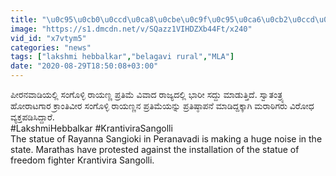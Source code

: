 ```yaml
---
title: "\u0c95\u0cb0\u0ccd\u0ca8\u0cbe\u0c9f\u0c95\u0ca6\u0cb2\u0ccd\u0cb2\u0cbf \u0caa\u0ccd\u0cb0\u0ca4\u0cbf\u0cae\u0cc6 \u0cb0\u0cbe\u0c9c\u0c95\u0cbe\u0cb0\u0ca3 \u0ca8\u0ca1\u0cc6\u0caf\u0cac\u0cbe\u0cb0\u0ca6\u0cc1\u2018 - MLA Laxmi hebbalkar Oneindia Kannada"
image: "https://s1.dmcdn.net/v/SQazz1VIHDZXb44Ft/x240"
vid_id: "x7vtym5"
categories: "news"
tags: ["lakshmi hebbalkar","belagavi rural","MLA"]
date: "2020-08-29T18:50:08+03:00"
---
```

ಪೀರನವಾಡಿಯಲ್ಲಿ ಸಂಗೊಳ್ಳಿ ರಾಯಣ್ಣ ಪ್ರತಿಮೆ ವಿವಾದ ರಾಜ್ಯದಲ್ಲಿ ಭಾರೀ ಸದ್ದು ಮಾಡುತ್ತಿದೆ. ಸ್ವಾತಂತ್ರ್ಯ ಹೋರಾಟಗಾರ ಕ್ರಾಂತಿವೀರ ಸಂಗೊಳ್ಳಿ ರಾಯಣ್ಣನ ಪ್ರತಿಮೆಯನ್ನು ಪ್ರತಿಷ್ಠಾಪನೆ ಮಾಡಿದ್ದಕ್ಕಾಗಿ ಮರಾಠಿಗರು ವಿರೋಧ ವ್ಯಕ್ತಪಡಿಸಿದ್ದಾರೆ.  <br>#LakshmiHebbalkar #KrantiviraSangolli  <br>The statue of Rayanna Sangioki in Peranavadi is making a huge noise in the state.  Marathas have protested against the installation of the statue of freedom fighter Krantivira Sangolli.
